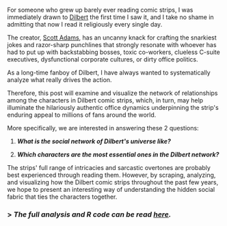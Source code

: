 For someone who grew up barely ever reading comic strips, I was immediately drawn to [Dilbert](https://en.wikipedia.org/wiki/Dilbert) the first time I saw it, and I take no shame in admitting that now I read it religiously every single day. 

The creator, [Scott Adams](https://en.wikipedia.org/wiki/Scott_Adams), has an uncanny knack for crafting the snarkiest jokes and razor-sharp punchlines that strongly resonate with whoever has had to put up with backstabbing bosses, toxic co-workers, clueless C-suite executives, dysfunctional corporate cultures, or dirty office politics.

As a long-time fanboy of Dilbert, I have always wanted to systematically analyze what really drives the action.

Therefore, this post will examine and visualize the network of relationships among the characters in Dilbert comic strips, which, in turn, may help illuminate the hilariously authentic office dynamics underpinning the strip's enduring appeal to millions of fans around the world.

More specifically, we are interested in answering these 2 questions:

1. ***What is the social network of Dilbert's universe like?***

2. ***Which characters are the most essential ones in the Dilbert network?***

The strips' full range of intricacies and sarcastic overtones are probably best experienced through reading them. However, by scraping, analyzing, and visualizing how the Dilbert comic strips throughout the past few years, we hope to present an interesting way of understanding the hidden social fabric that ties the characters together.

### > *The full analysis and R code can be read [here](roywangtw.github.io/files/2018-05-30-A-Network-Analysis-of-Dilbert's-Universe.nb.html).*
